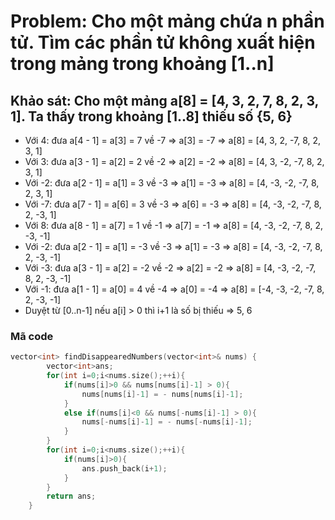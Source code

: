 # Problem: Cho một mảng chứa n phần tử. Tìm các phần tử không xuất hiện trong mảng trong khoảng [1..n]
## Khảo sát: Cho một mảng a[8] = [4, 3, 2, 7, 8, 2, 3, 1]. Ta thấy trong khoảng [1..8] thiếu số {5, 6}
- Với 4: đưa a[4 - 1] = a[3] = 7 về -7 => a[3] = -7 => a[8] = [4, 3, 2, -7, 8, 2, 3, 1]
- Với 3: đưa a[3 - 1] = a[2] = 2 về -2 => a[2] = -2 => a[8] = [4, 3, -2, -7, 8, 2, 3, 1]
- Với -2: đưa a[2 - 1] = a[1] = 3 về -3 => a[1] = -3 => a[8] = [4, -3, -2, -7, 8, 2, 3, 1]
- Với -7: đưa a[7 - 1] = a[6] = 3 về -3 => a[6] = -3 => a[8] = [4, -3, -2, -7, 8, 2, -3, 1]
- Với 8: đưa a[8 - 1] = a[7] = 1 về -1 => a[7] = -1 => a[8] = [4, -3, -2, -7, 8, 2, -3, -1]
- Với -2: đưa a[2 - 1] = a[1] = -3 về -3 => a[1] = -3 => a[8] = [4, -3, -2, -7, 8, 2, -3, -1]
- Với -3: đưa a[3 - 1] = a[2] = -2 về -2 => a[2] = -2 => a[8] = [4, -3, -2, -7, 8, 2, -3, -1]
- Với -1: đưa a[1 - 1] = a[0] = 4 về -4 => a[0] = -4 => a[8] = [-4, -3, -2, -7, 8, 2, -3, -1]
- Duyệt từ [0..n-1] nếu a[i] > 0 thì i+1 là số bị thiếu => 5, 6
### Mã code
```cpp
vector<int> findDisappearedNumbers(vector<int>& nums) {
        vector<int>ans;
        for(int i=0;i<nums.size();++i){
            if(nums[i]>0 && nums[nums[i]-1] > 0){
                nums[nums[i]-1] = - nums[nums[i]-1];
            }
            else if(nums[i]<0 && nums[-nums[i]-1] > 0){
                nums[-nums[i]-1] = - nums[-nums[i]-1];
            }
        }
        for(int i=0;i<nums.size();++i){
            if(nums[i]>0){
                ans.push_back(i+1);
            }
        }
        return ans;
    }
```
